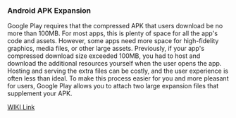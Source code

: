 ### Android APK Expansion

Google Play requires that the compressed APK that users download be no more than 100MB. For most apps, this is plenty of space for all the app's code and assets. However, some apps need more space for high-fidelity graphics, media files, or other large assets. Previously, if your app's compressed download size exceeded 100MB, you had to host and download the additional resources yourself when the user opens the app. Hosting and serving the extra files can be costly, and the user experience is often less than ideal. To make this process easier for you and more pleasant for users, Google Play allows you to attach two large expansion files that supplement your APK.

[WIKI Link](https://github.com/merkyRobs/AndroidObbExpansion/wiki)
